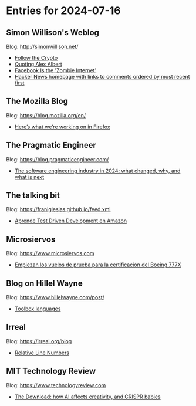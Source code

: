 # Entries for 2024-07-16
## Simon Willison's Weblog 
Blog: http://simonwillison.net/ 

- [Follow the Crypto](https://simonwillison.net/2024/Jul/15/follow-the-crypto/#atom-everything)
- [Quoting Alex Albert](https://simonwillison.net/2024/Jul/15/alex-albert/#atom-everything)
- [Facebook Is the 'Zombie Internet'](https://simonwillison.net/2024/Jul/15/facebook-is-the-zombie-internet/#atom-everything)
- [Hacker News homepage with links to comments ordered by most recent first](https://simonwillison.net/2024/Jul/15/hacker-news-homepage-with-links/#atom-everything)
## The Mozilla Blog 
Blog: https://blog.mozilla.org/en/ 

- [Here’s what we’re working on in Firefox](https://blog.mozilla.org/en/mozilla/heres-what-were-working-on-in-firefox/)
## The Pragmatic Engineer 
Blog: https://blog.pragmaticengineer.com/ 

- [The software engineering industry in 2024: what changed, why, and what is next](https://blog.pragmaticengineer.com/the-software-engineering-industry-in-2024/)
## The talking bit 
Blog: https://franiglesias.github.io/feed.xml 

- [Aprende Test Driven Development en Amazon](https://franiglesias.github.io/Aprende-Test-Driven-Development-en-Amazon/)
## Microsiervos 
Blog: https://www.microsiervos.com 

- [Empiezan los vuelos de prueba para la certificación del Boeing 777X](https://www.microsiervos.com/archivo/aerotrastorno/empiezan-vuelos-certificacion-boeing-777x.html)
## Blog on Hillel Wayne 
Blog: https://www.hillelwayne.com/post/ 

- [Toolbox languages](https://www.hillelwayne.com/post/toolbox-languages/)
## Irreal 
Blog: https://irreal.org/blog 

- [Relative Line Numbers](https://irreal.org/blog/?p=12311)
## MIT Technology Review 
Blog: https://www.technologyreview.com 

- [The Download: how AI affects creativity, and CRISPR babies](https://www.technologyreview.com/2024/07/15/1094942/the-download-how-ai-affects-creativity-and-crispr-babies/)